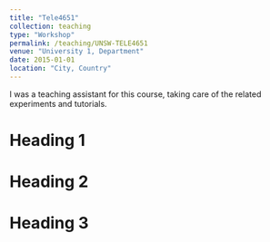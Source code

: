 ```yaml
---
title: "Tele4651"
collection: teaching
type: "Workshop"
permalink: /teaching/UNSW-TELE4651
venue: "University 1, Department"
date: 2015-01-01
location: "City, Country"
---
```


I was a teaching assistant for this course, taking care of the related experiments and tutorials.

Heading 1
======

Heading 2
======

Heading 3
======
